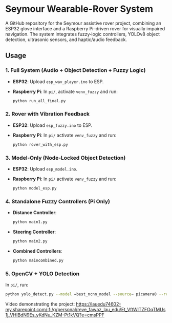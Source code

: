 # Seymour Wearable-Rover System

A GitHub repository for the Seymour assistive rover project, combining an ESP32 glove interface and a Raspberry Pi–driven rover for visually impaired navigation. The system integrates fuzzy‑logic controllers, YOLOv8 object detection, ultrasonic sensors, and haptic/audio feedback.

## Usage

### 1. Full System (Audio + Object Detection + Fuzzy Logic)

* **ESP32**: Upload `esp_wav_player.ino` to ESP.
* **Raspberry Pi**: In `pi/`, activate `venv_fuzzy` and run:

  ```bash
  python run_all_final.py
  ```

### 2. Rover with Vibration Feedback

* **ESP32**: Upload `esp_fuzzy.ino` to ESP.
* **Raspberry Pi**: In `pi/` activate `venv_fuzzy` and run:

  ```bash
  python rover_with_esp.py
  ```

### 3. Model‑Only (Node‑Locked Object Detection)

* **ESP32**: Upload `esp_model.ino`.
* **Raspberry Pi**: In `pi/` activate `venv_fuzzy` and run:

  ```bash
  python model_esp.py
  ```

### 4. Standalone Fuzzy Controllers (Pi Only)

* **Distance Controller**:

  ```bash
  python main1.py
  ```

* **Steering Controller**:

  ```bash
  python main2.py
  ```

* **Combined Controllers**:

  ```bash
  python maincombined.py
  ```

### 5. OpenCV + YOLO Detection

In `pi/`, run:

```bash
python yolo_detect.py --model =best_ncnn_model --source= picamera0 --resolution 1280x720
```

Video demonstrating the project:
https://lauedu74602-my.sharepoint.com/:f:/g/personal/reve_fawaz_lau_edu/Et_VftWlTZFOqTMUs1j_VHIBdN9Es_yKdNu_KZM-Pt1kVQ?e=cmsPPF

